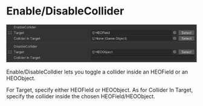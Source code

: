 
# Enable/DisableCollider
![EnableDisableCollider](img/EnableDisableCollider.jpg)

Enable/DisableColldier lets you toggle a collider inside an HEOField or an HEOObject.

For Target, specify either HEOField or HEOObject. As for Collider In Target, specify the collider inside the chosen HEOField/HEOObject.